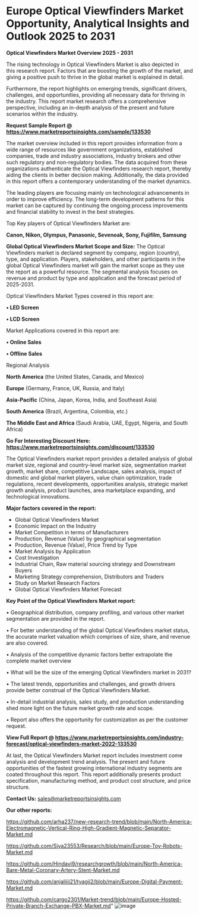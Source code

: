 # Europe Optical Viewfinders Market Opportunity, Analytical Insights and Outlook 2025 to 2031

<Strong> Optical Viewfinders Market Overview 2025 - 2031</strong>

The rising technology in Optical Viewfinders Market is also depicted in this research report. Factors that are boosting the growth of the market, and giving a positive push to thrive in the global market is explained in detail.

Furthermore, the report highlights on emerging trends, significant drivers, challenges, and opportunities, providing all necessary data for thriving in the industry. This report market research offers a comprehensive perspective, including an in-depth analysis of the present and future scenarios within the industry.

<strong>Request Sample Report @ <a href=https://www.marketreportsinsights.com/sample/133530>https://www.marketreportsinsights.com/sample/133530</a></strong>

The market overview included in this report provides information from a wide range of resources like government organizations, established companies, trade and industry associations, industry brokers and other such regulatory and non-regulatory bodies. The data acquired from these organizations authenticate the Optical Viewfinders research report, thereby aiding the clients in better decision making. Additionally, the data provided in this report offers a contemporary understanding of the market dynamics.

The leading players are focusing mainly on technological advancements in order to improve efficiency. The long-term development patterns for this market can be captured by continuing the ongoing process improvements and financial stability to invest in the best strategies.

Top Key players of Optical Viewfinders Market are:

<strong>Canon, Nikon, Olympus, Panasonic, Sevenoak, Sony, Fujifilm, Samsung</strong>

<strong><b>Global Optical Viewfinders Market Scope and Size:</b></strong>
The Optical Viewfinders market is declared segment by company, region (country), type, and application. Players, stakeholders, and other participants in the global Optical Viewfinders market will gain the market scope as they use the report as a powerful resource. The segmental analysis focuses on revenue and product by type and application and the forecast period of 2025-2031.

Optical Viewfinders Market Types covered in this report are:

<strong>• LED Screen

• LCD Screen</strong>

Market Applications covered in this report are:

<strong>• Online Sales

• Offline Sales</strong> 

Regional Analysis

<strong>North America</strong> (the United States, Canada, and Mexico)

<strong>Europe</strong> (Germany, France, UK, Russia, and Italy)

<strong>Asia-Pacific</strong> (China, Japan, Korea, India, and Southeast Asia)

<strong>South America</strong> (Brazil, Argentina, Colombia, etc.)

<strong>The Middle East and Africa</strong> (Saudi Arabia, UAE, Egypt, Nigeria, and South Africa)

<strong>Go For Interesting Discount Here: <a href=https://www.marketreportsinsights.com/discount/133530>https://www.marketreportsinsights.com/discount/133530</a></strong>

The Optical Viewfinders market report provides a detailed analysis of global market size, regional and country-level market size, segmentation market growth, market share, competitive Landscape, sales analysis, impact of domestic and global market players, value chain optimization, trade regulations, recent developments, opportunities analysis, strategic market growth analysis, product launches, area marketplace expanding, and technological innovations.

<strong><b>Major factors covered in the report:</b></strong>
<ul>
  <li>Global Optical Viewfinders Market </li>
  <li>Economic Impact on the Industry</li>
  <li>Market Competition in terms of Manufacturers</li>
  <li>Production, Revenue (Value) by geographical segmentation</li>
  <li>Production, Revenue (Value), Price Trend by Type</li>
  <li>Market Analysis by Application</li>
  <li>Cost Investigation</li>
  <li>Industrial Chain, Raw material sourcing strategy and Downstream Buyers</li>
  <li>Marketing Strategy comprehension, Distributors and Traders</li>
  <li>Study on Market Research Factors</li>
  <li>Global Optical Viewfinders Market Forecast</li>
</ul>

<strong><b>Key Point of the Optical Viewfinders Market report:</b></strong>

• Geographical distribution, company profiling, and various other market segmentation are provided in the report.

• For better understanding of the global Optical Viewfinders market status, the accurate market valuation which comprises of size, share, and revenue are also covered.

• Analysis of the competitive dynamic factors better extrapolate the complete market overview

• What will be the size of the emerging Optical Viewfinders market in 2031?

• The latest trends, opportunities and challenges, and growth drivers provide better construal of the Optical Viewfinders Market.

• In-detail industrial analysis, sales study, and production understanding shed more light on the future market growth rate and scope.

• Report also offers the opportunity for customization as per the customer request.

<strong><b>View Full Report @ <a href=https://www.marketreportsinsights.com/industry-forecast/optical-viewfinders-market-2022-133530>https://www.marketreportsinsights.com/industry-forecast/optical-viewfinders-market-2022-133530</a></b></strong>


At last, the Optical Viewfinders Market report includes investment come analysis and development trend analysis. The present and future opportunities of the fastest growing international industry segments are coated throughout this report. This report additionally presents product specification, manufacturing method, and product cost structure, and price structure.

<strong>Contact Us:</strong>
sales@marketreportsinsights.com

<strong>Our other reports:</strong>

<a href=https://github.com/arha237/new-research-trend/blob/main/North-America-Electromagnetic-Vertical-Ring-High-Gradient-Magnetic-Separator-Market.md>https://github.com/arha237/new-research-trend/blob/main/North-America-Electromagnetic-Vertical-Ring-High-Gradient-Magnetic-Separator-Market.md</a>

<a href=https://github.com/Siya23553/Research/blob/main/Europe-Toy-Robots-Market.md>https://github.com/Siya23553/Research/blob/main/Europe-Toy-Robots-Market.md</a>

<a href=https://github.com/Hindavi9/researchgrowth/blob/main/North-America-Bare-Metal-Coronary-Artery-Stent-Market.md>https://github.com/Hindavi9/researchgrowth/blob/main/North-America-Bare-Metal-Coronary-Artery-Stent-Market.md</a>

<a href=https://github.com/anjaliiii21/tyagii2/blob/main/Europe-Digital-Payment-Market.md>https://github.com/anjaliiii21/tyagii2/blob/main/Europe-Digital-Payment-Market.md</a>

<a href=https://github.com/cargo2301/Market-trend/blob/main/Europe-Hosted-Private-Branch-Exchange-PBX-Market.md>https://github.com/cargo2301/Market-trend/blob/main/Europe-Hosted-Private-Branch-Exchange-PBX-Market.md</a>"
![image](https://github.com/user-attachments/assets/532645ad-f7a7-4aba-996d-852327f70652)
